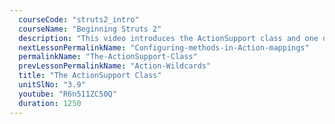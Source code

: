 ```yaml
---
  courseCode: "struts2_intro"
  courseName: "Beginning Struts 2"
  description: "This video introduces the ActionSupport class and one of the features of the class, validation. We'll look at the validate() method and how we can implement simple form validations in Struts 2."
  nextLessonPermalinkName: "Configuring-methods-in-Action-mappings"
  permalinkName: "The-ActionSupport-Class"
  prevLessonPermalinkName: "Action-Wildcards"
  title: "The ActionSupport Class"
  unitSlNo: "3.9"
  youtube: "R6n511ZC50Q"
  duration: 1250
---
```

